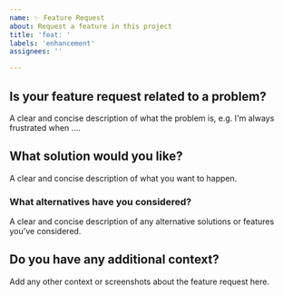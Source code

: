 ```yaml
---
name: ✨ Feature Request
about: Request a feature in this project
title: 'feat: '
labels: 'enhancement'
assignees: ''

---
```


## Is your feature request related to a problem?

A clear and concise description of what the problem is, e.g. I'm always frustrated when ....

## What solution would you like?

A clear and concise description of what you want to happen.

### What alternatives have you considered?

A clear and concise description of any alternative solutions or features you've considered.

## Do you have any additional context?

Add any other context or screenshots about the feature request here.
